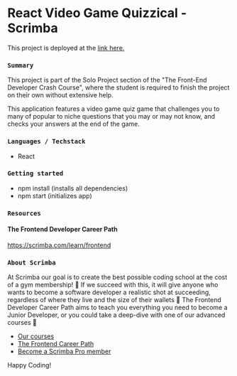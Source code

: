 # React Video Game Quizzical - Scrimba

This project is deployed at the [link here.](https://react-quizzical-scrimba.netlify.app/)

### `Summary`

This project is part of the Solo Project section of the "The Front-End Developer Crash Course", where the student is required to finish the project on their own without extensive help.

This application features a video game quiz game that challenges you to many of popular to niche questions that you may or may not know, and checks your answers at the end of the game.

### `Languages / Techstack`

- React

### `Getting started`

- npm install (installs all dependencies)
- npm start (initializes app)

### `Resources`

#### The Frontend Developer Career Path

https://scrimba.com/learn/frontend

### `About Scrimba`

At Scrimba our goal is to create the best possible coding school at the cost of a gym membership! 💜
If we succeed with this, it will give anyone who wants to become a software developer a realistic shot at succeeding, regardless of where they live and the size of their wallets 🎉
The Frontend Developer Career Path aims to teach you everything you need to become a Junior Developer, or you could take a deep-dive with one of our advanced courses 🚀

- [Our courses](https://scrimba.com/allcourses)
- [The Frontend Career Path](https://scrimba.com/learn/frontend)
- [Become a Scrimba Pro member](https://scrimba.com/pricing)

Happy Coding!
